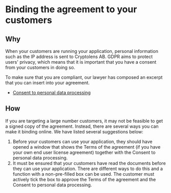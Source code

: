 # Binding the agreement to your customers

## Why
When your customers are running your application, personal information such as the IP address is sent to Cryptolens AB. GDPR aims to protect users' privacy, which means that it is important that you have a consent from your customers in doing so.

To make sure that you are compliant, our lawyer has composed an excerpt that you can insert into your agreement.

* [Consent to personal data processing](ConsentToPersonalDataProcessing.md)

## How

If you are targeting a large number customers, it may not be feasible to get a signed copy of the agreement. Instead, there are several ways you can make it binding online. We have listed several suggestions below:

1. Before your customers can use your application, they should have opened a window that shows the Terms of the agreement (if you have your own end user license agreement) together with the Consent to personal data processing.
2. It must be ensured that your customers have read the documents before they can use your application. There are different ways to do this and a function with a non-pre-filled box can be used. The customer must actively tick the box to approve the Terms of the agreement and the Consent to personal data processing.
